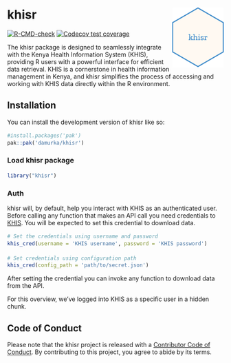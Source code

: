 
<!-- README.md is generated from README.Rmd. Please edit that file -->

# khisr <a href="https://khisr.damurka.com"><img src="man/figures/logo.png" align="right" height="139" alt="khisr website" /></a>

<!-- badges: start -->

[![R-CMD-check](https://github.com/damurka/khisr/actions/workflows/R-CMD-check.yaml/badge.svg)](https://github.com/damurka/khisr/actions/workflows/R-CMD-check.yaml)
[![Codecov test
coverage](https://codecov.io/gh/damurka/khisr/branch/main/graph/badge.svg)](https://app.codecov.io/gh/damurka/khisr?branch=main)
<!-- badges: end -->

The khisr package is designed to seamlessly integrate with the Kenya
Health Information System (KHIS), providing R users with a powerful
interface for efficient data retrieval. KHIS is a cornerstone in health
information management in Kenya, and khisr simplifies the process of
accessing and working with KHIS data directly within the R environment.

## Installation

You can install the development version of khisr like so:

``` r
#install.packages('pak')
pak::pak('damurka/khisr')
```

### Load khisr package

``` r
library("khisr")
```

### Auth

khisr will, by default, help you interact with KHIS as an authenticated
user. Before calling any function that makes an API call you need
credentials to [KHIS](https://hiskenya.org). You will be expected to set
this credential to download data.

``` r
# Set the credentials using username and password
khis_cred(username = 'KHIS username', password = 'KHIS password')

# Set credentials using configuration path
khis_cred(config_path = 'path/to/secret.json')
```

After setting the credential you can invoke any function to download
data from the API.

For this overview, we’ve logged into KHIS as a specific user in a hidden
chunk.

## Code of Conduct

Please note that the khisr project is released with a [Contributor Code
of
Conduct](https://contributor-covenant.org/version/2/1/CODE_OF_CONDUCT.html).
By contributing to this project, you agree to abide by its terms.
